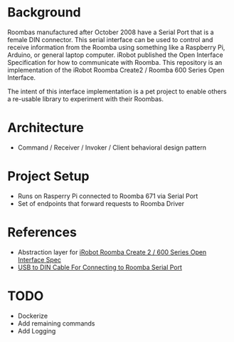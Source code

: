 # Background
Roombas manufactured after October 2008 have a Serial Port that is a female DIN connector. This serial interface can be used to control and receive information from the Roomba using something like a Raspberry Pi, Arduino, or general laptop computer. iRobot published the Open Interface Specification for how to communicate with Roomba. This repository is an implementation of the iRobot Roomba Create2 / Roomba 600 Series Open Interface.

The intent of this interface implementation is a pet project to enable others a re-usable library to experiment with their Roombas.

# Architecture
* Command / Receiver / Invoker / Client behavioral design pattern

# Project Setup
* Runs on Rasperry Pi connected to Roomba 671 via Serial Port
* Set of endpoints that forward requests to Roomba Driver

# References
* Abstraction layer for [iRobot Roomba Create 2 / 600 Series Open Interface Spec](https://www.irobotweb.com/~/media/MainSite/PDFs/About/STEM/Create/iRobot_Roomba_600_Open_Interface_Spec.pdf)
* [USB to DIN Cable For Connecting to Roomba Serial Port](https://www.amazon.com/EZSync-Serial-Roomba-Create-EZSync018/dp/B06XDPMY4Z)

# TODO
* Dockerize
* Add remaining commands
* Add Logging



